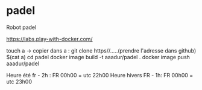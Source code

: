 # padel
Robot padel


https://labs.play-with-docker.com/

touch a
-> copier dans a : git clone https//.....(prendre l'adresse dans github)
$(cat a)
cd padel
docker image build -t aaadur/padel .
docker image push aaadur/padel


Heure été fr - 2h : FR 00h00 = utc 22h00
Heure hivers FR - 1h: FR 00h00 = utc 23h00
